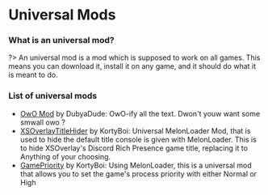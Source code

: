 # Universal Mods

### What is an universal mod?

?> An universal mod is a mod which is supposed to work on all games. This means you can download it, install it on any game, and it should do what it is meant to do.

### List of universal mods

- [OwO Mod](https://github.com/DubyaDude/OwO-Mod/releases) by DubyaDude: OwO-ify all the text. Dwon't youw want some smwall owo ?
- [XSOverlayTitleHider](https://github.com/KortyBoi/XSOverlayTitleHider/releases) by KortyBoi: Universal MelonLoader Mod, that is used to hide the default title console is given with MelonLoader. This is to hide XSOverlay's Discord Rich Presence game title, replacing it to Anything of your choosing.
- [GamePriority](https://github.com/KortyBoi/GamePriority/releases) by KortyBoi: Using MelonLoader, this is a universal mod that allows you to set the game's process priority with either Normal or High
